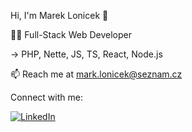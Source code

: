 Hi, I'm Marek Lonicek 👋



👨‍💻 Full-Stack Web Developer

 -> PHP, Nette, JS, TS, React, Node.js

📫 Reach me at mark.lonicek@seznam.cz

Connect with me:


[![LinkedIn](https://img.shields.io/badge/LinkedIn-0077B5?logo=linkedin&logoColor=white)](https://www.linkedin.com/in/marek-loníček-177474341)


<!--
![](https://komarev.com/ghpvc/?username=your-github-username)
-->
